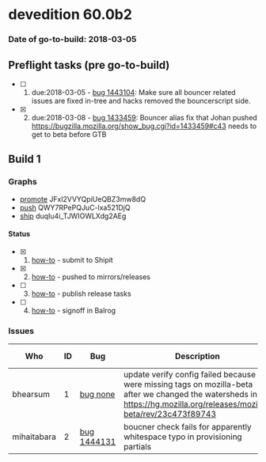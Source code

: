 # devedition 60.0b2

### Date of go-to-build: 2018-03-05

## Preflight tasks (pre go-to-build)
- [ ] 1. due:2018-03-05 - [bug 1443104](https://bugzil.la/1443104): Make sure all bouncer related issues are fixed in-tree and hacks removed the bouncerscript side.
- [x] 2. due:2018-03-08 - [bug 1433459](https://bugzil.la/1433459): Bouncer alias fix that Johan pushed https://bugzilla.mozilla.org/show_bug.cgi?id=1433459#c43 needs to get to beta before GTB

## Build 1  

### Graphs
* [promote](https://tools.taskcluster.net/push-inspector/#/JFxl2VVYQpiUeQBZ3mw8dQ) JFxl2VVYQpiUeQBZ3mw8dQ
* [push](https://tools.taskcluster.net/push-inspector/#/QWY7RPePQJuC-lxa521DjQ) QWY7RPePQJuC-lxa521DjQ
* [ship](https://tools.taskcluster.net/push-inspector/#/duqIu4i_TJWIOWLXdg2AEg) duqIu4i_TJWIOWLXdg2AEg


#### Status
- [x] 1.  [how-to](https://wiki.mozilla.org/Release:Release_Automation_on_Mercurial:Starting_a_Release#Submit_to_Ship_It)  - submit to Shipit
- [x] 2.  [how-to](https://github.com/mozilla-releng/releasewarrior-2.0/blob/master/docs/release-promotion/desktop/howto.md#push-artifacts-to-releases-directory)  - pushed to mirrors/releases
- [ ] 3.  [how-to](https://github.com/mozilla-releng/releasewarrior-2.0/blob/master/docs/release-promotion/desktop/howto.md#ship-the-release)  - publish release tasks
- [ ] 4.  [how-to](https://github.com/mozilla-releng/releasewarrior-2.0/blob/master/docs/release-promotion/desktop/howto.md#obtain-sign-offs-for-changes)  - signoff in Balrog

### Issues
| Who                 | ID               | Bug                                                                 | Description                | Resolved                | Future Threat                |
| ------------------- | ---------------- | ------------------------------------------------------------------- | -------------------------- | ----------------------- | ---------------------------- |
| bhearsum  | 1 | [bug none](https://bugzil.la/none)        | update verify config failed because we were missing tags on mozilla-beta after we changed the watersheds in https://hg.mozilla.org/releases/mozilla-beta/rev/23c473f89743 | True | False |
| mihaitabara  | 2 | [bug 1444131](https://bugzil.la/1444131)        | boucner check fails for apparently whitespace typo in provisioning partials | False | True |

